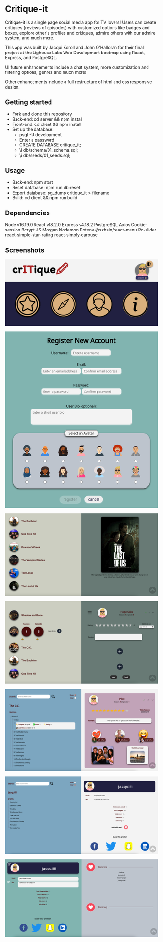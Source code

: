 # Critique-it

Critique-it is a single page social media app for TV lovers! Users can create critiques (reviews of episodes) with customized options like badges and boxes, explore other's profiles and critiques, admire others with our admire system, and much more. 

This app was built by Jacqui Koroll and John O'Halloran for their final project at the Lighouse Labs Web Development bootmap using React, Express, and PostgreSQL.

UI future enhancements include a chat system, more customization and filtering options, genres and much more!

Other enhancements include a full restructure of html and css responsive design.

## Getting started

- Fork and clone this repository
- Back-end: cd server && npm install
- Front-end: cd client && npm install
- Set up the database:
  - psql -U development
  - Enter a password
  - CREATE DATABASE critique_it;
  - \i db/schema/01_schema.sql;
  - \i db/seeds/01_seeds.sql;

## Usage

- Back-end: npm start
- Reset database: npm run db:reset
- Export database: pg_dump critique_it > filename
- Build: cd client && npm run build

## Dependencies

Node v16.19.0
React v18.2.0
Express v4.18.2
PostgreSQL
Axios
Cookie-session
Bcrypt JS
Morgan
Nodemon
Dotenv
@szhsin/react-menu
Rc-slider
react-simple-star-rating
react-simply-carousel

## Screenshots

!["Nav"](https://github.com/JohnnyOhall/critique_it/blob/main/docs/nav.png)

!["Register"](https://github.com/JohnnyOhall/critique_it/blob/main/docs/register.png)

!["Show"](https://github.com/JohnnyOhall/critique_it/blob/main/docs/show.png)

!["Create critique"](https://github.com/JohnnyOhall/critique_it/blob/main/docs/critique-create.png)

!["Critique"](https://github.com/JohnnyOhall/critique_it/blob/main/docs/critique.png)

!["User"](https://github.com/JohnnyOhall/critique_it/blob/main/docs/user.png)

!["Profile"](https://github.com/JohnnyOhall/critique_it/blob/main/docs/profile.png)